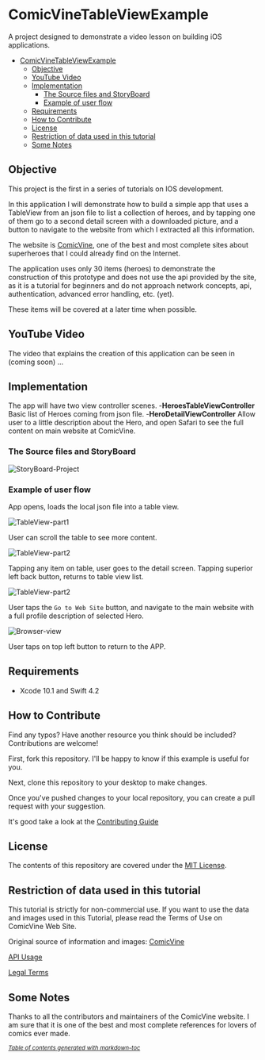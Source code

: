 # ComicVineTableViewExample

A project designed to demonstrate a video lesson on building iOS applications.

- [ComicVineTableViewExample](#comicvinetableviewexample)
  * [Objective](#objective)
  * [YouTube Video](#youtube-video)
  * [Implementation](#implementation)
    + [The Source files and StoryBoard](#the-source-files-and-storyboard)
    + [Example of user flow](#example-of-user-flow)
  * [Requirements](#requirements)
  * [How to Contribute](#how-to-contribute)
  * [License](#license)
  * [Restriction of data used in this tutorial](#restriction-of-data-used-in-this-tutorial)
  * [Some Notes](#some-notes)

## Objective

This project is the first in a series of tutorials on IOS development.

In this application I will demonstrate how to build a simple app that uses a TableView  from an json file to list a collection of heroes, and by tapping one of them go to a second detail screen with a downloaded picture, and a button to navigate to the website from which I extracted all this information.

The website is [ComicVine](https://comicvine.gamespot.com/), one of the best and most complete sites about superheroes that I could already find on the Internet.

The application uses only 30 items (heroes) to demonstrate the construction of this prototype and does not use the api provided by the site, as it is a tutorial for beginners and do not approach network concepts, api, authentication, advanced error handling, etc. (yet).

These items will be covered at a later time when possible.

## YouTube Video

The video that explains the creation of this application can be seen in (coming soon) ...

## Implementation

The app will have two view controller scenes.
-**HeroesTableViewController** Basic list of Heroes coming from json file.
-**HeroDetailViewController** Allow user to a little description about the Hero, and open Safari to see the full content on main website at ComicVine.

### The Source files and StoryBoard

![StoryBoard-Project](repository-media/00-storyboard.png)

### Example of user flow

App opens, loads the local json file into a table view.

![TableView-part1](repository-media/01-table-view-controller-1.png)

User can scroll the table to see more content.

![TableView-part2](repository-media/02-table-view-controller-2.png)

Tapping any item on table, user goes to the detail screen. Tapping superior left back button, returns to table view list.

![TableView-part2](repository-media/03-detail-view-controller.png)

User taps the `Go to Web Site` button, and navigate to the main website with a full profile description of selected Hero.

![Browser-view](repository-media/04-button-pressed-browser-details.png)

User taps on top left button to return to the APP.

## Requirements

- Xcode 10.1 and Swift 4.2

## How to Contribute

Find any typos? Have another resource you think should be included? Contributions are welcome!

First, fork this repository. I'll be happy to know if this example is useful for you.

Next, clone this repository to your desktop to make changes.

Once you've pushed changes to your local repository, you can create a pull request with your suggestion.

It's good take a look at the [Contributing Guide](CONTRIBUTING.MD)

## License

The contents of this repository are covered under the [MIT License](LICENSE.txt).

## Restriction of data used in this tutorial

This tutorial is strictly for non-commercial use. If you want to use the data and images used in this Tutorial, please read the Terms of Use on ComicVine Web Site.

Original source of information and images: [ComicVine](https://comicvine.gamespot.com/)

[API Usage](https://comicvine.gamespot.com/api)

[Legal Terms](https://legalterms.cbsinteractive.com/terms-of-use)

## Some Notes

Thanks to all the contributors and maintainers of the ComicVine website. I am sure that it is one of the best and most complete references for lovers of comics ever made.

<small><i><a href='http://ecotrust-canada.github.io/markdown-toc/'>Table of contents generated with markdown-toc</a></i></small>